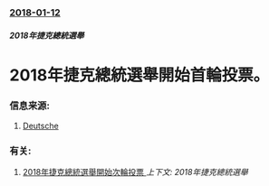 ### [2018-01-12](/news/2018/01/12/index.md)

##### 2018年捷克總統選舉
# 2018年捷克總統選舉開始首輪投票。 




### 信息来源:

1. [Deutsche](http://www.dw.com/en/czech-republic-starts-voting-for-president/a-42120263)

### 有关:

1. [2018年捷克總統選舉開始次輪投票 ](/news/2018/01/26/2018年捷克總統選舉開始次輪投票.md) _上下文: 2018年捷克總統選舉_
